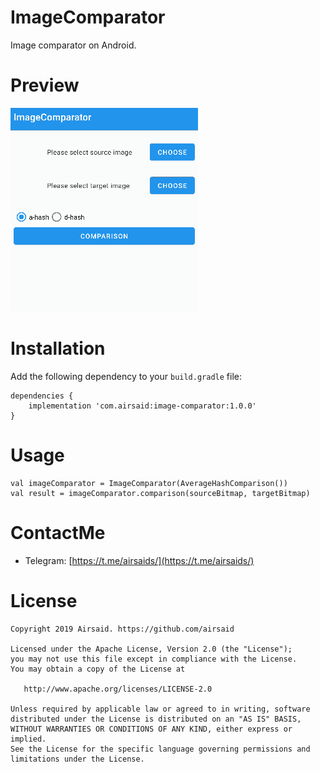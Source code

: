 # ImageComparator
Image comparator on Android.

# Preview
![image](https://github.com/Airsaid/ImageComparator/blob/master/previews/preview.gif)

# Installation
Add the following dependency to your ```build.gradle``` file:
```
dependencies {
    implementation 'com.airsaid:image-comparator:1.0.0'
}
```

# Usage
```
val imageComparator = ImageComparator(AverageHashComparison())
val result = imageComparator.comparison(sourceBitmap, targetBitmap)
```

# ContactMe
- Telegram: [https://t.me/airsaids/](https://t.me/airsaids/)

# License
```
Copyright 2019 Airsaid. https://github.com/airsaid

Licensed under the Apache License, Version 2.0 (the "License");
you may not use this file except in compliance with the License.
You may obtain a copy of the License at

   http://www.apache.org/licenses/LICENSE-2.0

Unless required by applicable law or agreed to in writing, software
distributed under the License is distributed on an "AS IS" BASIS,
WITHOUT WARRANTIES OR CONDITIONS OF ANY KIND, either express or implied.
See the License for the specific language governing permissions and
limitations under the License.
```